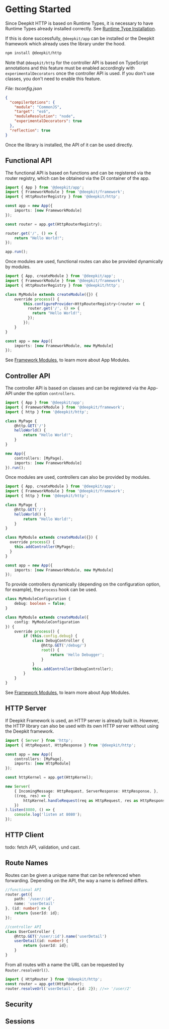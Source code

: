 # Getting Started

Since Deepkit HTTP is based on Runtime Types, it is necessary to have Runtime Types already installed correctly. See [Runtime Type Installation](../runtime-types/getting-started.md).

If this is done successfully, `@deepkit/app` can be installed or the Deepkit framework which already uses the library under the hood.

```sh
npm install @deepkit/http
```

Note that `@deepkit/http` for the controller API is based on TypeScript annotations and this feature must be enabled accordingly with `experimentalDecorators` once the controller API is used.
If you don't use classes, you don't need to enable this feature.

_File: tsconfig.json_

```json
{
  "compilerOptions": {
    "module": "CommonJS",
    "target": "es6",
    "moduleResolution": "node",
    "experimentalDecorators": true
  },
  "reflection": true
}
```

Once the library is installed, the API of it can be used directly.

## Functional API

The functional API is based on functions and can be registered via the router registry, which can be obtained via the DI container of the app.

```typescript
import { App } from '@deepkit/app';
import { FrameworkModule } from '@deepkit/framework';
import { HttpRouterRegistry } from '@deepkit/http';

const app = new App({
    imports: [new FrameworkModule]
});

const router = app.get(HttpRouterRegistry);

router.get('/', () => {
    return "Hello World!";
});

app.run();
```

Once modules are used, functional routes can also be provided dynamically by modules.

```typescript
import { App, createModule } from '@deepkit/app';
import { FrameworkModule } from '@deepkit/framework';
import { HttpRouterRegistry } from '@deepkit/http';

class MyModule extends createModule({}) {
    override process() {
        this.configureProvider<HttpRouterRegistry>(router => {
          router.get('/', () => {
            return "Hello World!";
          });
        });
    }
}

const app = new App({
    imports: [new FrameworkModule, new MyModule]
});
```

See [Framework Modules](../app/modules), to learn more about App Modules.

## Controller API

The controller API is based on classes and can be registered via the App-API under the option `controllers`.

```typescript
import { App } from '@deepkit/app';
import { FrameworkModule } from '@deepkit/framework';
import { http } from '@deepkit/http';

class MyPage {
    @http.GET('/')
    helloWorld() {
        return "Hello World!";
    }
}

new App({
    controllers: [MyPage],
    imports: [new FrameworkModule]
}).run();
```

Once modules are used, controllers can also be provided by modules.

```typescript
import { App, createModule } from '@deepkit/app';
import { FrameworkModule } from '@deepkit/framework';
import { http } from '@deepkit/http';

class MyPage {
    @http.GET('/')
    helloWorld() {
        return "Hello World!";
    }
}

class MyModule extends createModule({}) {
  override process() {
    this.addController(MyPage);
  }
}

const app = new App({
    imports: [new FrameworkModule, new MyModule]
});
```

To provide controllers dynamically (depending on the configuration option, for example), the `process` hook can be used.

```typescript
class MyModuleConfiguration {
    debug: boolean = false;
}

class MyModule extends createModule({
    config: MyModuleConfiguration
}) {
    override process() {
        if (this.config.debug) {
            class DebugController {
                @http.GET('/debug/')
                root() {
                    return 'Hello Debugger';
                }
            }
            this.addController(DebugController);
        }
    }
}
```

See [Framework Modules](../app/modules), to learn more about App Modules.

## HTTP Server

If Deepkit Framework is used, an HTTP server is already built in. However, the HTTP library can also be used with its own HTTP server without using the Deepkit framework.

```typescript
import { Server } from 'http';
import { HttpRequest, HttpResponse } from '@deepkit/http';

const app = new App({
    controllers: [MyPage],
    imports: [new HttpModule]
});

const httpKernel = app.get(HttpKernel);

new Server(
    { IncomingMessage: HttpRequest, ServerResponse: HttpResponse, },
    ((req, res) => {
        httpKernel.handleRequest(req as HttpRequest, res as HttpResponse);
    })
).listen(8080, () => {
    console.log('listen at 8080');
});
```

## HTTP Client

todo: fetch API, validation, und cast.

## Route Names

Routes can be given a unique name that can be referenced when forwarding. Depending on the API, the way a name is defined differs.

```typescript
//functional API
router.get({
    path: '/user/:id',
    name: 'userDetail'
}, (id: number) => {
    return {userId: id};
});

//controller API
class UserController {
    @http.GET('/user/:id').name('userDetail')
    userDetail(id: number) {
        return {userId: id};
    }
}
```

From all routes with a name the URL can be requested by `Router.resolveUrl()`.

```typescript
import { HttpRouter } from '@deepkit/http';
const router = app.get(HttpRouter);
router.resolveUrl('userDetail', {id: 2}); //=> '/user/2'
```

## Security

## Sessions

